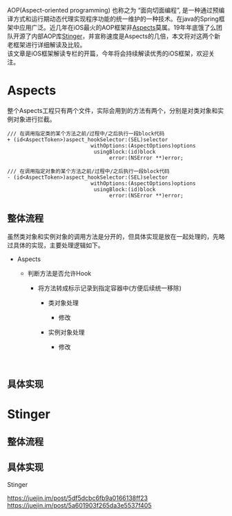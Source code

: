 AOP(Aspect-oriented programming) 也称之为 “面向切面编程”, 是一种通过预编译方式和运行期动态代理实现程序功能的统一维护的一种技术。在java的Spring框架中应用广泛。近几年在iOS最火的AOP框架非[Aspects]()莫属。19年年底饿了么团队开源了内部AOP库[Stinger]()，并宣称速度是Aspects的几倍，本文将对这两个新老框架进行详细解读及比较。  
该文章是iOS框架解读专栏的开篇，今年将会持续解读优秀的iOS框架，欢迎关注。

# Aspects
整个Aspects工程只有两个文件，实际会用到的方法有两个，分别是对类对象和实例对象进行拦截。 
```
/// 在调用指定类的某个方法之前/过程中/之后执行一段block代码
+ (id<AspectToken>)aspect_hookSelector:(SEL)selector
                           withOptions:(AspectOptions)options
                            usingBlock:(id)block
                                 error:(NSError **)error;

/// 在调用指定对象的某个方法之前/过程中/之后执行一段block代码
- (id<AspectToken>)aspect_hookSelector:(SEL)selector
                           withOptions:(AspectOptions)options
                            usingBlock:(id)block
                                 error:(NSError **)error;
```
## 整体流程

虽然类对象和实例对象的调用方法是分开的，但具体实现是放在一起处理的，先略过具体的实现，主要处理逻辑如下。

- Aspects

   - 判断方法是否允许Hook

      - 将方法转成标示记录到指定容器中(方便后续统一移除)

         - 类对象处理

           	- 修改

         - 实例对象处理

           	- 修改

           ​

## 具体实现
# Stinger
## 整体流程
## 具体实现


Stinger

https://juejin.im/post/5df5dcbc6fb9a0166138ff23
https://juejin.im/post/5a601903f265da3e5537f405